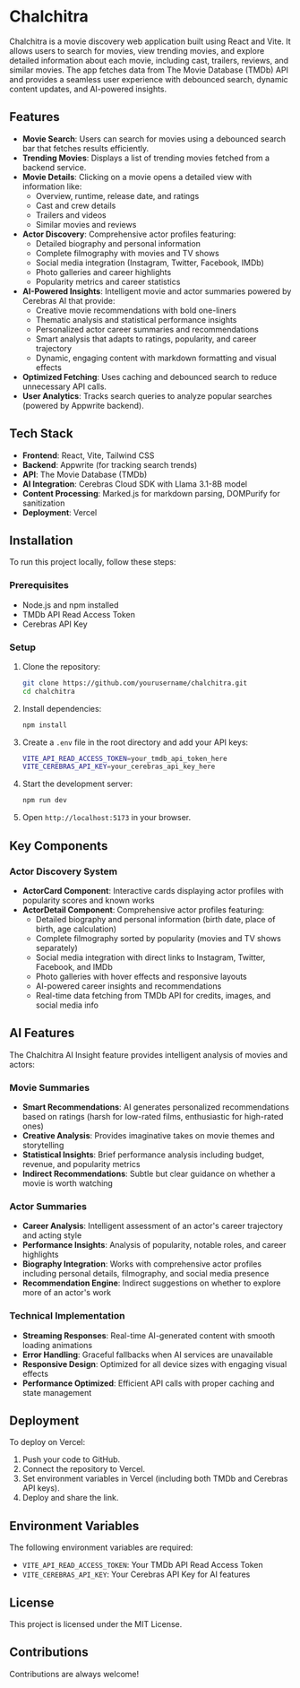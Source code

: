 # Chalchitra

Chalchitra is a movie discovery web application built using React and Vite. It allows users to search for movies, view trending movies, and explore detailed information about each movie, including cast, trailers, reviews, and similar movies. The app fetches data from The Movie Database (TMDb) API and provides a seamless user experience with debounced search, dynamic content updates, and AI-powered insights.

## Features
- **Movie Search**: Users can search for movies using a debounced search bar that fetches results efficiently.
- **Trending Movies**: Displays a list of trending movies fetched from a backend service.
- **Movie Details**: Clicking on a movie opens a detailed view with information like:
  - Overview, runtime, release date, and ratings
  - Cast and crew details
  - Trailers and videos
  - Similar movies and reviews
- **Actor Discovery**: Comprehensive actor profiles featuring:
  - Detailed biography and personal information
  - Complete filmography with movies and TV shows
  - Social media integration (Instagram, Twitter, Facebook, IMDb)
  - Photo galleries and career highlights
  - Popularity metrics and career statistics
- **AI-Powered Insights**: Intelligent movie and actor summaries powered by Cerebras AI that provide:
  - Creative movie recommendations with bold one-liners
  - Thematic analysis and statistical performance insights
  - Personalized actor career summaries and recommendations
  - Smart analysis that adapts to ratings, popularity, and career trajectory
  - Dynamic, engaging content with markdown formatting and visual effects
- **Optimized Fetching**: Uses caching and debounced search to reduce unnecessary API calls.
- **User Analytics**: Tracks search queries to analyze popular searches (powered by Appwrite backend).

## Tech Stack
- **Frontend**: React, Vite, Tailwind CSS
- **Backend**: Appwrite (for tracking search trends)
- **API**: The Movie Database (TMDb)
- **AI Integration**: Cerebras Cloud SDK with Llama 3.1-8B model
- **Content Processing**: Marked.js for markdown parsing, DOMPurify for sanitization
- **Deployment**: Vercel

## Installation
To run this project locally, follow these steps:

### Prerequisites
- Node.js and npm installed
- TMDb API Read Access Token
- Cerebras API Key

### Setup
1. Clone the repository:
   ```sh
   git clone https://github.com/yourusername/chalchitra.git
   cd chalchitra
   ```
2. Install dependencies:
   ```sh
   npm install
   ```
3. Create a `.env` file in the root directory and add your API keys:
   ```sh
   VITE_API_READ_ACCESS_TOKEN=your_tmdb_api_token_here
   VITE_CEREBRAS_API_KEY=your_cerebras_api_key_here
   ```
4. Start the development server:
   ```sh
   npm run dev
   ```
5. Open `http://localhost:5173` in your browser.

## Key Components

### Actor Discovery System
- **ActorCard Component**: Interactive cards displaying actor profiles with popularity scores and known works
- **ActorDetail Component**: Comprehensive actor profiles featuring:
  - Detailed biography and personal information (birth date, place of birth, age calculation)
  - Complete filmography sorted by popularity (movies and TV shows separately)
  - Social media integration with direct links to Instagram, Twitter, Facebook, and IMDb
  - Photo galleries with hover effects and responsive layouts
  - AI-powered career insights and recommendations
  - Real-time data fetching from TMDb API for credits, images, and social media info

## AI Features
The Chalchitra AI Insight feature provides intelligent analysis of movies and actors:

### Movie Summaries
- **Smart Recommendations**: AI generates personalized recommendations based on ratings (harsh for low-rated films, enthusiastic for high-rated ones)
- **Creative Analysis**: Provides imaginative takes on movie themes and storytelling
- **Statistical Insights**: Brief performance analysis including budget, revenue, and popularity metrics
- **Indirect Recommendations**: Subtle but clear guidance on whether a movie is worth watching

### Actor Summaries
- **Career Analysis**: Intelligent assessment of an actor's career trajectory and acting style
- **Performance Insights**: Analysis of popularity, notable roles, and career highlights
- **Biography Integration**: Works with comprehensive actor profiles including personal details, filmography, and social media presence
- **Recommendation Engine**: Indirect suggestions on whether to explore more of an actor's work

### Technical Implementation
- **Streaming Responses**: Real-time AI-generated content with smooth loading animations
- **Error Handling**: Graceful fallbacks when AI services are unavailable
- **Responsive Design**: Optimized for all device sizes with engaging visual effects
- **Performance Optimized**: Efficient API calls with proper caching and state management

## Deployment
To deploy on Vercel:
1. Push your code to GitHub.
2. Connect the repository to Vercel.
3. Set environment variables in Vercel (including both TMDb and Cerebras API keys).
4. Deploy and share the link.

## Environment Variables
The following environment variables are required:
- `VITE_API_READ_ACCESS_TOKEN`: Your TMDb API Read Access Token
- `VITE_CEREBRAS_API_KEY`: Your Cerebras API Key for AI features

## License
This project is licensed under the MIT License.

## Contributions
Contributions are always welcome!
